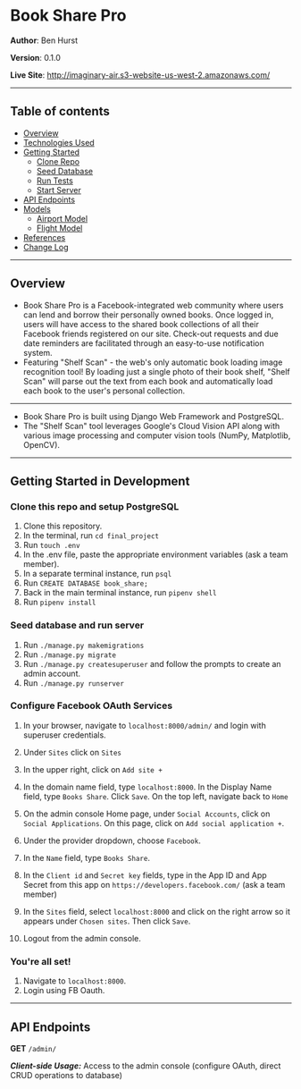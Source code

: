 <a id="top"></a>

# Book Share Pro

**Author**: Ben Hurst

**Version**: 0.1.0

**Live Site**: http://imaginary-air.s3-website-us-west-2.amazonaws.com/

___

## Table of contents
* [Overview](#overview)
* [Technologies Used](#technologies)
* [Getting Started](#gettingStarted)
  * [Clone Repo](#clone)
  * [Seed Database](#seed)
  * [Run Tests](#test)
  * [Start Server](#run)
* [API Endpoints](#endpoints)
* [Models](#models)
  * [Airport Model](#airport-model)
  * [Flight Model](#flight-model)
* [References](#references)
* [Change Log](#change-log)

___

<a id="overview"></a>
## Overview

* Book Share Pro is a Facebook-integrated web community where users can lend and borrow their personally owned books. Once logged in, users will have access to the shared book collections of all their Facebook friends registered on our site. Check-out requests and due date reminders are facilitated through an easy-to-use notification system.
* Featuring "Shelf Scan" - the web's only automatic book loading image recognition tool! By loading just a single photo of their book shelf, "Shelf Scan" will parse out the text from each book and automatically load each book to the user's personal collection.

___

<a id="technologies"></a>

* Book Share Pro is built using Django Web Framework and PostgreSQL. 
* The "Shelf Scan" tool leverages Google's Cloud Vision API along with various image processing and computer vision tools (NumPy, Matplotlib, OpenCV).

___
<a id="gettingStarted"></a>
## Getting Started in Development

<a id="setup"></a>
### Clone this repo and setup PostgreSQL

1. Clone this repository.
1. In the terminal, run ```cd final_project```
1. Run ```touch .env```
1. In the .env file, paste the appropriate environment variables (ask a team member).
1. In a separate terminal instance, run ```psql```
1. Run ```CREATE DATABASE book_share;```
1. Back in the main terminal instance, run ```pipenv shell```
1. Run ```pipenv install```

<a id="server"></a>
### Seed database and run server
1. Run ```./manage.py makemigrations```
1. Run ```./manage.py migrate```
1. Run ```./manage.py createsuperuser``` and follow the prompts to create an admin account.
1. Run ```./manage.py runserver```

<a id="oauth"></a>
### Configure Facebook OAuth Services
1. In your browser, navigate to ```localhost:8000/admin/``` and login with superuser credentials.
1. Under ```Sites``` click on ```Sites```
1. In the upper right, click on ```Add site +```
1. In the domain name field, type ```localhost:8000```. In the Display Name field, type ```Books Share```. Click ```Save```. On the top left, navigate back to ```Home```
1. On the admin console Home page, under ```Social Accounts```, click on ```Social Applications```. On this page, click on ```Add social application +```.
1. Under the provider dropdown, choose ```Facebook```.
1. In the ```Name``` field, type ```Books Share```.
1. In the ```Client id``` and ```Secret key``` fields, type in the App ID and App Secret from this app on ```https://developers.facebook.com/``` (ask a team member)

1. In the ```Sites``` field, select ```localhost:8000``` and click on the right arrow so it appears under ```Chosen sites```. Then click ```Save```.
1. Logout from the admin console.

<a id="site"></a>
### You're all set!
1. Navigate to ```localhost:8000```.
1. Login using FB Oauth.

___
<a id="endpoints"></a>
## API Endpoints


**GET** `/admin/`

***Client-side Usage:*** Access to the admin console (configure OAuth, direct CRUD operations to database)


